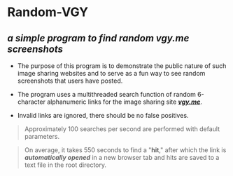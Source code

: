 # Random-VGY
## *a simple program to find random vgy.me screenshots*

- The purpose of this program is to demonstrate the public nature of such image sharing websites and to serve as a fun way to see random screenshots that users have posted.

- The program uses a multithreaded search function of random 6-character alphanumeric links for the image sharing site ***[vgy.me](https://vgy.me/)***.

- Invalid links are ignored, there should be no false positives. 

> Approximately 100 searches per second are performed with default parameters.

> On average, it takes 550 seconds to find a "**hit**," after which the link is ***automatically opened*** in a new browser tab and hits are saved to a text file in the root directory.

